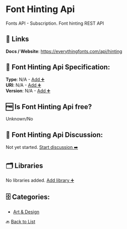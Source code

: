 # Font Hinting Api

Fonts API - Subscription. Font hinting REST API

##  🔗 Links
**Docs / Website**: https://everythingfonts.com/api/hinting

## 🧬 Font Hinting Api Specification:
**Type**: N/A - [Add ➕](https://github.com/apis-list/apis-list/edit/main/apis/font-hinting-api/font-hinting-api.yaml)  
**URI**: N/A - [Add ➕](https://github.com/apis-list/apis-list/edit/main/apis/font-hinting-api/font-hinting-api.yaml)  
**Version**: N/A - [Add ➕](https://github.com/apis-list/apis-list/edit/main/apis/font-hinting-api/font-hinting-api.yaml)

## 🆓 Is Font Hinting Api free?
 Unknown/No 

## 💬 Font Hinting Api Discussion:
Not yet started. [Start discussion ➡️](https://github.com/apis-list/apis-list/discussions/new)

## 🗂️ Libraries

No libraries added. [Add library ➕](https://github.com/apis-list/apis-list/edit/main/apis/font-hinting-api/font-hinting-api.yaml)    


## 🗄️ Categories:
- [Art & Design](https://github.com/apis-list/apis-list#art--design-)

🔙  [Back to List](https://github.com/apis-list/apis-list)
